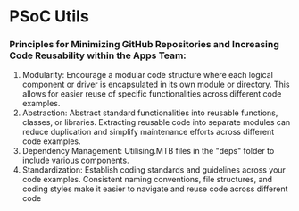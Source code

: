 # PSoC Utils

### Principles for Minimizing GitHub Repositories and Increasing Code Reusability within the Apps Team:
1. Modularity: Encourage a modular code structure where each logical component or driver is encapsulated in its own module or directory. This allows for easier reuse of specific functionalities across different code examples.
2. Abstraction: Abstract standard functionalities into reusable functions, classes, or libraries. Extracting reusable code into separate modules can reduce duplication and simplify maintenance efforts across different code examples.
3. Dependency Management: Utilising.MTB files in the "deps" folder to include various components.
4. Standardization: Establish coding standards and guidelines across your code examples. Consistent naming conventions, file structures, and coding styles make it easier to navigate and reuse code across different code
